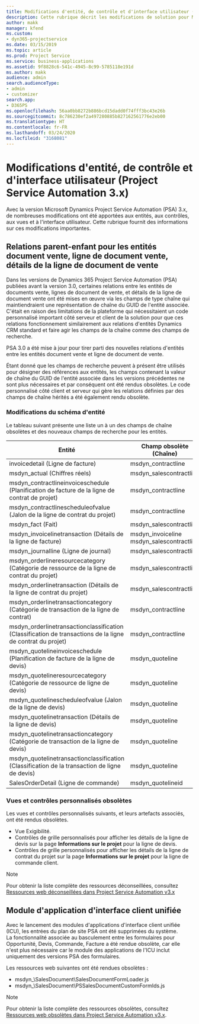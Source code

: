 ```yaml
---
title: Modifications d'entité, de contrôle et d'interface utilisateur (Project Service Automation 3.x)
description: Cette rubrique décrit les modifications de solution pour Microsoft Dynamics Project Service Automation 3.x.
author: makk
manager: kfend
ms.custom:
- dyn365-projectservice
ms.date: 03/15/2019
ms.topic: article
ms.prod: Project Service
ms.service: business-applications
ms.assetid: 9f8828c6-541c-4945-8c99-5785118e191d
ms.author: makk
audience: admin
search.audienceType:
- admin
- customizer
search.app:
- D365PS
ms.openlocfilehash: 56aa0bb8272b886bcd15dadd0f74fff3bc43e26b
ms.sourcegitcommit: 8c786230ef2a497280885b827162561776e2eb00
ms.translationtype: HT
ms.contentlocale: fr-FR
ms.lasthandoff: 03/24/2020
ms.locfileid: "3168081"
---
```

# <a name="entity-control-and-user-interface-changes-project-service-automation-3x"></a>Modifications d'entité, de contrôle et d'interface utilisateur (Project Service Automation 3.x)
Avec la version Microsoft Dynamics Project Service Automation (PSA) 3.x, de nombreuses modifications ont été apportées aux entités, aux contrôles, aux vues et à l'interface utilisateur. Cette rubrique fournit des informations sur ces modifications importantes.

## <a name="parent-child-relationships-for-sales-document-sales-document-line-sales-document-line-detail-entities"></a>Relations parent-enfant pour les entités document vente, ligne de document vente, détails de la ligne de document de vente
Dans les versions de Dynamics 365 Project Service Automation (PSA) publiées avant la version 3.0, certaines relations entre les entités de documents vente, lignes de document de vente, et détails de la ligne de document vente ont été mises en œuvre via les champs de type chaîne qui maintiendraient une représentation de chaîne du GUID de l'entité associée. C'était en raison des limitations de la plateforme qui nécessitaient un code personnalisé important côté serveur et client de la solution pour que ces relations fonctionnement similairement aux relations d'entités Dynamics CRM standard et faire agir les champs de la chaîne comme des champs de recherche.

PSA 3.0 a été mise à jour pour tirer parti des nouvelles relations d'entités entre les entités document vente et ligne de document de vente.

Étant donné que les champs de recherche peuvent à présent être utilisés pour désigner des références aux entités, les champs contenant la valeur de chaîne du GUID de l'entité associée dans les versions précédentes ne sont plus nécessaires et par conséquent ont été rendus obsolètes. Le code personnalisé côté client et serveur qui gère les relations définies par des champs de chaîne hérités a été également rendu obsolète.

### <a name="entity-schema-changes"></a>Modifications du schéma d'entité
Le tableau suivant présente une liste un à un des champs de chaîne obsolètes et des nouveaux champs de recherche pour les entités. 

 Entité |   Champ obsolète (Chaîne) | Nouveau champ (Recherche)
--- | --- | ---
invoicedetail (Ligne de facture) |  msdyn_contractline |    msdyn_contractlineid
msdyn_actual (Chiffres réels) | msdyn_salescontractline |   msdyn_salescontractlineid
msdyn_contractlineinvoiceschedule (Planification de facture de la ligne de contrat de projet) |    msdyn_contractline |    msdyn_contractlineid
msdyn_contractlinescheduleofvalue (Jalon de la ligne de contrat du projet) |   msdyn_contractline |    msdyn_contractlineid
msdyn_fact (Fait) | msdyn_salescontractline |   msdyn_salescontractlineid
msdyn_invoicelinetransaction (Détails de la ligne de facture) | msdyn_invoiceline <br> msdyn_salescontractline | msdyn_invoicelineid <br> msdyn_salescontractlineid
msdyn_journalline (Ligne de journal) |  msdyn_salescontractline |   msdyn_salescontractlineid
msdyn_orderlineresourcecategory (Catégorie de ressource de la ligne de contrat du projet) | msdyn_salescontractline |   msdyn_contractlineid
msdyn_orderlinetransaction (Détails de la ligne de contrat du projet) | msdyn_salescontractline |   msdyn_salescontractlineid
msdyn_orderlinetransactioncategory (Catégorie de transaction de la ligne de contrat) |   msdyn_contractline |    msdyn_contractlineid
msdyn_orderlinetransactionclassification (Classification de transactions de la ligne de contrat du projet) |   msdyn_contractline |    msdyn_contractlineid
msdyn_quotelineinvoiceschedule (Planification de facture de la ligne de devis) |  msdyn_quoteline |   msdyn_quotelineid
msdyn_quotelineresourcecategory (Catégorie de ressource de ligne de devis) |    msdyn_quoteline |   msdyn_quotelineid
msdyn_quotelinescheduleofvalue (Jalon de la ligne de devis) | msdyn_quoteline |   msdyn_quotelineid
msdyn_quotelinetransaction (Détails de la ligne de devis) |    msdyn_quoteline |   msdyn_quotelineid
msdyn_quotelinetransactioncategory (Catégorie de transaction de la ligne de devis) |  msdyn_quoteline |   msdyn_quotelineid
msdyn_quotelinetransactionclassification (Classification de la transaction de ligne de devis) |  msdyn_quoteline |   msdyn_quotelineid
SalesOrderDetail (Ligne de commande) | msdyn_quotelineid | msdyn_quoteline 

### <a name="deprecated-custom-views-and-controls"></a>Vues et contrôles personnalisés obsolètes
Les vues et contrôles personnalisés suivants, et leurs artefacts associés, ont été rendus obsolètes.

- Vue Exigibilité.
- Contrôles de grille personnalisés pour afficher les détails de la ligne de devis sur la page **Informations sur le projet** pour la ligne de devis.
- Contrôles de grille personnalisés pour afficher les détails de la ligne de contrat du projet sur la page **Informations sur le projet** pour la ligne de commande client.

> [!NOTE]
> Pour obtenir la liste complète des ressources déconseillées, consultez [Ressources web déconseillées dans Project Service Automation v3.x](../developer-guides/web-resources-deprecated-v3.x.md)

## <a name="unified-client-interface-app-module"></a>Module d'application d'interface client unifiée
Avec le lancement des modules d'applications d'interface client unifiée (ICU), les entrées du plan de site PSA ont été supprimées du système.  
La fonctionnalité associée au basculement entre les formulaires pour Opportunité, Devis, Commande, Facture a été rendue obsolète, car elle n'est plus nécessaire car le module des applications de l'ICU inclut uniquement des versions PSA des formulaires.  

Les ressources web suivantes ont été rendues obsolètes :

- msdyn_\SalesDocument\SalesDocumentFormLoader.js
- msdyn_\SalesDocument\PSSalesDocumentCustomFormIds.js

> [!NOTE]
> Pour obtenir la liste complète des ressources obsolètes, consultez [Ressources web obsolètes dans Project Service Automation v3.x](../developer-guides/web-resources-deprecated-v3.x.md).


